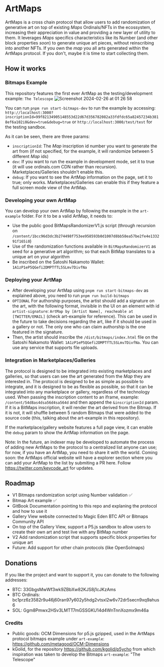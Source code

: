 # ArtMaps

ArtMaps is a cross chain protocol that allow users to add randomization of generative art on top of existing *Maps* Ordinals/NFTs in the ecossystem, increasing their appreciation in value and providing a new layer of utility to them. It leverages *Maps* specifics characteristics like its Number (and other block properties *soon*) to generate unique art pieces, without reinscribing into another NFTs. If you own the *map* you all arts generated within the ArtMaps protocol. If you don't, maybe it is time to start collecting them.

## How it works

### Bitmaps Example
This repository features the first ever ArtMap as the testing/development example: `The Telescope`
![Screenshot 2024-02-26 at 01 26 58](https://github.com/kevinfaveri/artmaps/assets/18222497/6622dd04-8f60-4741-a30a-5bec78cca73a)

You can run `pnpm run start-bitmaps-dev` to run the example by accessing: `http://localhost:3000?inscriptionId=99f82134905148553d22d67d356782082a33fdfdc65a82457234b3818ef6a102i0&dev=true&debug=true` or `http://localhost:3000/test/test` for the testing sandbox.

As it can be seen, there are three params:
- `inscriptionId`: The *Map* inscription id number you want to generate the art from (if not specified, for the example, it will randomize between 5 different *Map* ids)
- `dev`: If you want to run the example in development mode, set it to true (it will use ordinals.com CDN rather than recursion). Marketplaces/Galleries shouldn't enable this.
- `debug`: If you want to see the ArtMap information on the page, set it to true; only works. Marketplaces/Galleries can enable this if they feature a full screen mode view of the ArtMap.

### Developing your own ArtMap
You can develop your own ArtMap by following the example in the `art-example` folder. For it to be a valid ArtMap, it needs to:
- Use the public good BitMapsRandomizerV1.js script (through recursion on `/content/1bcc96d3dc3b274498f753ee958593b0d1007d8bb58ea57be2fe4e133291f165i0`)
- Use of the randomization functions available in `BitMapsRandomizerV1` as seed for a generative art algorithm; so that each BitMap translates to a unique art on your algorithm
- Be inscribed on the Satoshi Nakamoto Wallet: `1A1zP1eP5QGefi2DMPTfTL5SLmv7DivfNa`

### Deploying your ArtMap
- After developing your ArtMap using `pnpm run start-bitmaps-dev` as explained above, you need to run `pnpm run build-bitmaps`
- `OPTIONAL` For authorship purposes, the artist should add a signature on the art, with the following format, invisible in the UI on an element with id `artist-signature`: `ArtMap by [Artist Name], reacheable at [TWITTER/EMAIL]` (check art-example for reference). This can be used in the future to take decisions regarding the art, like if it should be used in a gallery or not. The only one who can claim authorship is the one featured in the signature.
- Then, the artist should inscribe the `/dist/bitmaps/index.html` file on the Satoshi Nakamoto Wallet: `1A1zP1eP5QGefi2DMPTfTL5SLmv7DivfNa`. You can use any service that supports file uploads.


### Integration in Marketplaces/Galleries
The protocol is designed to be integrated into existing marketplaces and galleries, so that users can see the art generated from the *Map* they are interested in. The protocol is designed to be as simple as possible to integrate, and it is designed to be as flexible as possible, so that it can be integrated into any marketplace or gallery, regardless of the technology used.
When passing the inscription content to an iframe, example: `/content/54d8as4dsa56d4sa564d` and then append the `&inscriptionId` param. If it is a BitMaps inscription, it will render the art derived from the Bitmap. If it is not, it will shuffle between 5 random Bitmaps that were added to the source code (this, talking about the art-example in this repository).

If the marketplace/gallery website features a full page view, it can enable the `debug` param to show the ArtMap information on the page.

Note: In the future, an indexer may be developed to automate the process of adding new ArtMaps to the protocol to a centralized list anyone can use; for now, if you have an ArtMap, you need to share it with the world. Coming soon: the ArtMaps official website will have a explorer section where you can add your ArtMap to the list by submiting a PR here. Follow https://twitter.com/kevcode_art for updates.


## Roadmap
- V1 Bitmaps randomization script using Number validation ✅
- Bitmap Art example ✅
- GitBook Documentation pointing to this repo and explaning the protocol and how to use it
- Gallery View website connected to Magic Eden BTC API or Bitmaps Community API
- On top of the Gallery View, support a P5.js sandbox to allow users to create their own art and test live with any BitMap number
- V2 Add randomization script that supports specific block properties for unique art
- Future: Add support for other chain protocols (like OpenSolmaps)

## Donations
If you like the project and want to support it, you can donate to the following addresses:
- BTC: 33GbgsMwWf3wk9ZBbXw82KJS8j1cJKzAms
- BTC Ordinals: bc1prz6z3582r9u46j60ran97y602y5hdg2vtsxl2w6v72dr5secn9xq9ahus6
- SOL: Ggm8Pmwx2HSv3LMTT7mGSSGKU14d4WnTnnXozmx9m46a

### Credits
- Public goods: OCM Dimensions for p5.js gzipped, used in the ArtMaps protocol bitmaps example under `art-example`: https://github.com/metagood/OCM-Dimensions
- kGolid, for the repository https://github.com/kgolid/p5ycho from which inspiration was taken to develop the Bitmaps `art-example`: "The Telescope"
